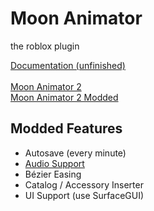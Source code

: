 # Moon Animator
the roblox plugin

<a href="https://zildjibian.github.io/moon-animator/docs.html">
  Documentation (unfinished)
</a><br><br>

<a href="https://www.roblox.com/library/4725618216">
  Moon Animator 2
</a><br>
<a href="https://www.roblox.com/library/13348928931">
  Moon Animator 2 Modded
</a><br>

## Modded Features
  - Autosave (every minute)
  - <a href="https://youtu.be/9lsvWiSNLZ0">Audio Support</a>
  - Bézier Easing
  - Catalog / Accessory Inserter
  - UI Support (use SurfaceGUI)
